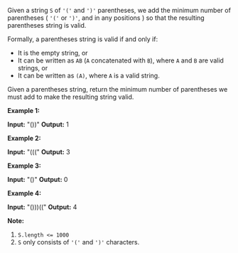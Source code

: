 
Given a string `S`  of  `'('`  and  `')'`  parentheses, we add the minimum number of parentheses (  `'('`  or  `')'`, and in any positions ) so that the resulting parentheses string is valid.

Formally, a parentheses string is valid if and only if:

-   It is the empty string, or
-   It can be written as  `AB` (`A`  concatenated with  `B`), where  `A`  and  `B`  are valid strings, or
-   It can be written as  `(A)`, where  `A`  is a valid string.

Given a parentheses string, return the minimum number of parentheses we must add to make the resulting string valid.

**Example 1:**

**Input:** "())"
**Output:** 1

**Example 2:**

**Input:** "((("
**Output:** 3

**Example 3:**

**Input:** "()"
**Output:** 0

**Example 4:**

**Input:** "()))(("
**Output:** 4

**Note:**

1.  `S.length <= 1000`
2.  `S`  only consists of  `'('`  and  `')'`  characters.